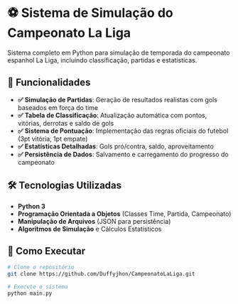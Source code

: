# ⚽ Sistema de Simulação do Campeonato La Liga

Sistema completo em Python para simulação de temporada do campeonato espanhol La Liga, incluindo classificação, partidas e estatísticas.

## 🎯 Funcionalidades

- **✅ Simulação de Partidas**: Geração de resultados realistas com gols baseados em força do time
- **✅ Tabela de Classificação**: Atualização automática com pontos, vitórias, derrotas e saldo de gols
- **✅ Sistema de Pontuação**: Implementação das regras oficiais do futebol (3pt vitória, 1pt empate)
- **✅ Estatísticas Detalhadas**: Gols pró/contra, saldo, aproveitamento
- **✅ Persistência de Dados**: Salvamento e carregamento do progresso do campeonato

## 🛠 Tecnologias Utilizadas

- **Python 3**
- **Programação Orientada a Objetos** (Classes Time, Partida, Campeonato)
- **Manipulação de Arquivos** (JSON para persistência)
- **Algoritmos de Simulação** e Cálculos Estatísticos

## 🚀 Como Executar

```bash
# Clone o repositório
git clone https://github.com/Duffyjhon/CampeonatoLaLiga.git

# Execute o sistema
python main.py
